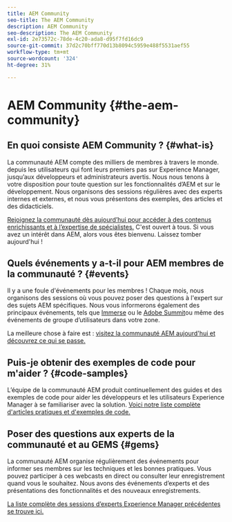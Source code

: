 ```yaml
---
title: AEM Community
seo-title: The AEM Community
description: AEM Community
seo-description: The AEM Community
exl-id: 2e73572c-78de-4c20-ada8-d95f7fd16dc9
source-git-commit: 37d2c70bff770d13b8094c5959e488f5531aef55
workflow-type: tm+mt
source-wordcount: '324'
ht-degree: 31%

---
```


# AEM Community {#the-aem-community}

## En quoi consiste AEM Community ? {#what-is}

La communauté AEM compte des milliers de membres à travers le monde. depuis les utilisateurs qui font leurs premiers pas sur Experience Manager, jusqu’aux développeurs et administrateurs avertis.  Nous nous tenons à votre disposition pour toute question sur les fonctionnalités d’AEM et sur le développement. Nous organisons des sessions régulières avec des experts internes et externes, et nous vous présentons des exemples, des articles et des didacticiels.

[Rejoignez la communauté dès aujourd’hui pour accéder à des contenus enrichissants et à l’expertise de spécialistes.](https://experienceleaguecommunities.adobe.com/t5/adobe-experience-manager/ct-p/adobe-experience-manager-community?profile.language=fr) C&#39;est ouvert à tous. Si vous avez un intérêt dans AEM, alors vous êtes bienvenu. Laissez tomber aujourd&#39;hui !

## Quels événements y a-t-il pour AEM membres de la communauté ? {#events}

Il y a une foule d&#39;événements pour les membres ! Chaque mois, nous organisons des sessions où vous pouvez poser des questions à l&#39;expert sur des sujets AEM spécifiques. Nous vous informerons également des principaux événements, tels que [Immerse](https://help-forums.adobe.com/content/adobeforums/en/experience-manager-forum/adobe-experience-manager.topic.html/forum__fb7p-the_immerseagendai.html) ou le [Adobe Summit](https://summit.adobe.com/na/?promoid=6JMR7JQY&amp;mv=other)ou même des événements de groupe d’utilisateurs dans votre zone.

La meilleure chose à faire est : [visitez la communauté AEM aujourd&#39;hui et découvrez ce qui se passe.](https://help-forums.adobe.com/content/adobeforums/en/experience-manager-forum/adobe-experience-manager.html)

## Puis-je obtenir des exemples de code pour m&#39;aider ? {#code-samples}

L’équipe de la communauté AEM produit continuellement des guides et des exemples de code pour aider les développeurs et les utilisateurs Experience Manager à se familiariser avec la solution. [Voici notre liste complète d&#39;articles pratiques et d&#39;exemples de code.](https://helpx.adobe.com/fr/experience-manager/topics/how-to.html)

## Poser des questions aux experts de la communauté et au GEMS {#gems}

La communauté AEM organise régulièrement des événements pour informer ses membres sur les techniques et les bonnes pratiques. Vous pouvez participer à ces webcasts en direct ou consulter leur enregistrement quand vous le souhaitez. Nous avons des événements d’experts et des présentations des fonctionnalités et des nouveaux enregistrements.

[La liste complète des sessions d’experts Experience Manager précédentes se trouve ici.](https://helpx.adobe.com/experience-manager/kt/eseminars/ask-the-expert/atace-index.html)
